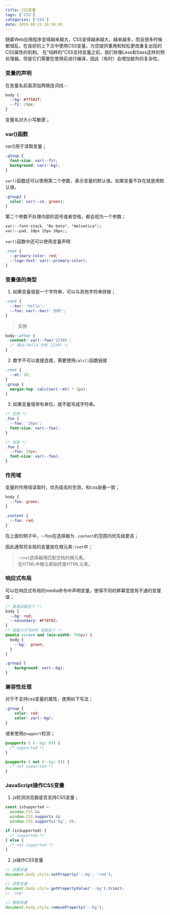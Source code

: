 ```yaml
---
title: CSS变量
tags: ['CSS']
categories: ['CSS']
date: 2019-08-15 16:59:45
---
```

随着Web应用程序变得越来越大，CSS变得越来越大，越来越多，而且很多时候都很乱，在良好的上下文中使用CSS变量，为您提供重用和轻松更改重复出现的CSS属性的机制。 在“纯粹的”CSS支持变量之前，我们有像Less和Sass这样的预处理器。但是它们需要在使用前进行编译，因此（有时）会增加额外的复杂性。
<!-- more -->

### 变量的声明
在变量名前面添加两根连词线`--`
```css
body {
  --bg: #7f583f;
  --fz: 20px;
}
```
变量名对大小写敏感；

### var()函数

var()用于读取变量；
```css
.gtoup {
  font-size: var(--fz);
  background: var(--bg);
}
```
`var()`函数还可以使用第二个参数，表示变量的默认值，如果变量不存在就是用默认值。
```css
.group2 {
  color: var(--co, green);
}
```
第二个参数不处理内部的逗号或者空格，都会视为一个参数；
```css
var(--font-stack, "Ro boto", "Helvetica");
var(--pad, 10px 15px 20px);
```

`var()`函数中还可以使用变量声明
```css
:root {
  --primary-color: red;
  --logo-text: var(--primary-color);
}
```
### 变量值的类型

1. 如果变量值是一个字符串，可以与其他字符串拼接；
```css
:root {
  --bar: 'hello';
  --foo: var(--bar)' 你好';
}
```
> 实例
```css
body::after {
  content: var(--foo)'12345';
  /* 输出 hello 你好 12345 */
}
```

2. 数字不可以直接连接，需要使用`calc()`函数链接

```css
:root {
  --mt: 20;
}
.group {
  margin-top: calc(var(--mt) * 1px);
}
```
3. 如果变量值带有单位，就不能写成字符串。
```css
/* 无效 */
.foo {
  --foo: '20px';
  font-size: var(--foo);
}

/* 有效 */
.foo {
  --foo: 20px;
  font-size: var(--foo);
}
```
### 作用域

变量的作用域读取时，优先级高的生效，和css层叠一致；
```css
body {
  --foo: green;
}

.content {
  --foo: red;
}
```
在上面的例子中，--foo在选择器为 `.content`的范围内优先级更高；

因此通常将全局的变量放在根元素`:root`中；
> `:root`选择器用匹配文档的根元素。    
在HTML中根元素始终是HTML元素。

### 响应式布局

可以在响应式布局的media命令中声明变量，使得不同的屏幕宽度有不通的变量值；

```css
/* 普通读取这个 */
body {
  --bg: red;
  --secondary: #F7EFD2;
}
/* 宽度大于768时 读取这个 */
@media screen and (min-width: 768px) {
  body {
    --bg:  green;
  }
}

.group2 {
    background: var(--bg);
}
```

### 兼容性处理

对于不支持css变量的属性，使用如下写法；
```css
.group {
    color: red;
	color: var(--bg);
}
```

或者使用`@support`检测；
```css
@supports ( (--bg: 0)) {
  /* supported */
}

@supports ( not (--bg: 0)) {
  /* not supported */
}
```

### JavaScript操作CSS变量

1. js检测浏览器是否支持CSS变量；
```js
const isSupported =
  window.CSS &&
  window.CSS.supports &&
  window.CSS.supports('bg', 0);

if (isSupported) {
  /* supported */
} else {
  /* not supported */
}
```
2. js操作CSS变量

```js
// 设置变量
document.body.style.setProperty('--bg', 'red');

// 读取变量
document.body.style.getPropertyValue('--bg').trim();
// 'red'

// 删除变量
document.body.style.removeProperty('--bg');
```